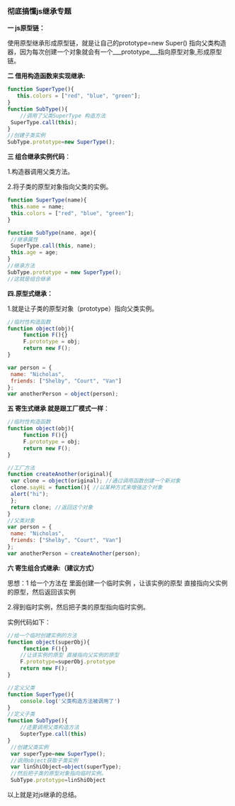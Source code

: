 ### 彻底搞懂js继承专题

**一 js原型链：**

使用原型继承形成原型链，就是让自己的prototype=new Super() 指向父类构造器，因为每次创建一个对象就会有一个\___prototype\___指向原型对象,形成原型链。

**二 借用构造函数来实现继承:**

```javascript
function SuperType(){
   this.colors = ["red", "blue", "green"];
}
function SubType(){
    //调用了父类SuperType 构造方法
 SuperType.call(this);
}
//创建子类实例
SubType.prototype=new SuperType();
```

**三 组合继承实例代码**：

 1.构造器调用父类方法。

2.将子类的原型对象指向父类的实例。

```javascript
function SuperType(name){ 
 this.name = name; 
 this.colors = ["red", "blue", "green"]; 
}

function SubType(name, age){ 
 //继承属性
 SuperType.call(this, name); 
 this.age = age; 
}
//继承方法
SubType.prototype = new SuperType();
//这就是组合继承
```

**四.原型式继承：**

1.就是让子类的原型对象（prototype）指向父类实例。

```javascript
//临时性构造函数
function object(obj){
     function F(){} 
     F.prototype = obj; 
     return new F();
}

var person = { 
 name: "Nicholas", 
 friends: ["Shelby", "Court", "Van"] 
}; 
var anotherPerson = object(person);
```

**五 寄生式继承 就是跟工厂模式一样**：

```javascript
//临时性构造函数
function object(obj){
     function F(){} 
     F.prototype = obj; 
     return new F();
}

//工厂方法
function createAnother(original){ 
 var clone = object(original); //通过调用函数创建一个新对象
 clone.sayHi = function(){ //以某种方式来增强这个对象
 alert("hi"); 
 }; 
 return clone; //返回这个对象
}
//父类对象
var person = { 
 name: "Nicholas", 
 friends: ["Shelby", "Court", "Van"] 
};
var anotherPerson = createAnother(person);
```

**六 寄生组合式继承:（建议方式）**

思想：1 给一个方法在 里面创建一个临时实例 ，让该实例的原型 直接指向父实例的原型，然后返回该实例

2.得到临时实例，然后把子类的原型指向临时实例。

实例代码如下：

```javascript
//给一个临时创建实例的方法
function object(superObj){
     function F(){}
    //让该实例的原型 直接指向父实例的原型
    F.prototype=superObj.prototype
    return new F();
}

//定义父类
function SuperType(){
    console.log('父类构造方法被调用了')
}
//定义子类
function SubType(){
    //还要调用父类构造方法
    SupterType.call(this)
}
 //创建父类实例
 var superType=new SuperType();
 //调用object获取子类实例
 var linShiObject=object(superType);
 //然后把子类的原型对象指向临时实例。
 SubType.prototype=linShiObject

```

以上就是对js继承的总结。